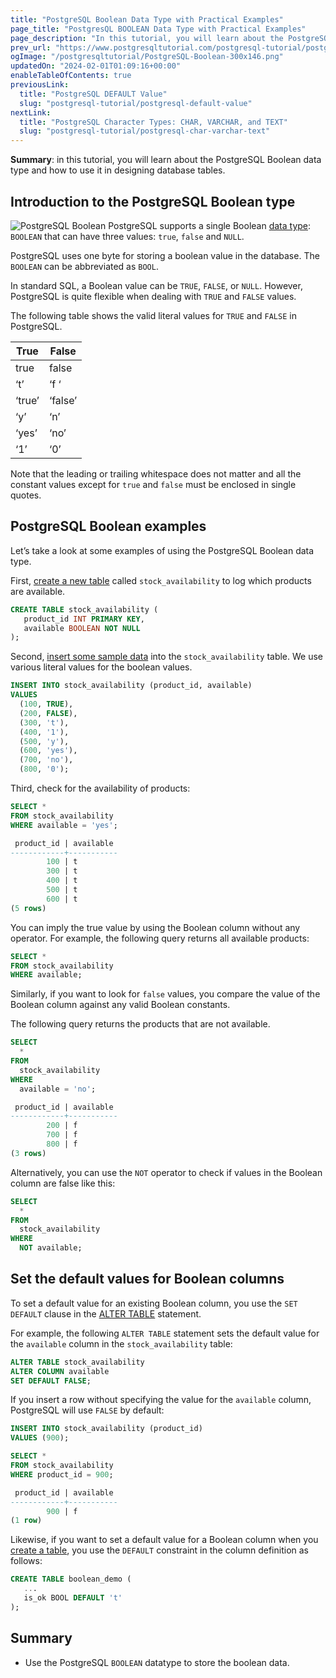 ```yaml
---
title: "PostgreSQL Boolean Data Type with Practical Examples"
page_title: "PostgresQL BOOLEAN Data Type with Practical Examples"
page_description: "In this tutorial, you will learn about the PostgreSQL Boolean data type and how to use it in designing the database tables."
prev_url: "https://www.postgresqltutorial.com/postgresql-tutorial/postgresql-boolean/"
ogImage: "/postgresqltutorial/PostgreSQL-Boolean-300x146.png"
updatedOn: "2024-02-01T01:09:16+00:00"
enableTableOfContents: true
previousLink: 
  title: "PostgreSQL DEFAULT Value"
  slug: "postgresql-tutorial/postgresql-default-value"
nextLink: 
  title: "PostgreSQL Character Types: CHAR, VARCHAR, and TEXT"
  slug: "postgresql-tutorial/postgresql-char-varchar-text"
---
```





**Summary**: in this tutorial, you will learn about the PostgreSQL Boolean data type and how to use it in designing database tables.


## Introduction to the PostgreSQL Boolean type


![PostgreSQL Boolean](/postgresqltutorial/PostgreSQL-Boolean-300x146.png?alignright)
PostgreSQL supports a single Boolean [data type](postgresql-data-types): `BOOLEAN` that can have three values: `true`, `false` and `NULL`.

PostgreSQL uses one byte for storing a boolean value in the database. The `BOOLEAN` can be abbreviated as `BOOL`.

In standard SQL, a Boolean value can be `TRUE`, `FALSE`, or `NULL`. However, PostgreSQL is quite flexible when dealing with `TRUE` and `FALSE` values.

The following table shows the valid literal values for `TRUE` and `FALSE` in PostgreSQL.



| True | False |
| --- | --- |
| true | false |
| ‘t’ | ‘f ‘ |
| ‘true’ | ‘false’ |
| ‘y’ | ‘n’ |
| ‘yes’ | ‘no’ |
| ‘1’ | ‘0’ |

Note that the leading or trailing whitespace does not matter and all the constant values except for `true` and `false` must be enclosed in single quotes.


## PostgreSQL Boolean examples

Let’s take a look at some examples of using the PostgreSQL Boolean data type.

First, [create a new table](postgresql-create-table) called `stock_availability` to log which products are available.


```sql
CREATE TABLE stock_availability (
   product_id INT PRIMARY KEY,
   available BOOLEAN NOT NULL
);
```
Second, [insert some sample data](postgresql-insert) into the `stock_availability` table. We use various literal values for the boolean values.


```sql
INSERT INTO stock_availability (product_id, available) 
VALUES 
  (100, TRUE), 
  (200, FALSE), 
  (300, 't'), 
  (400, '1'), 
  (500, 'y'), 
  (600, 'yes'), 
  (700, 'no'), 
  (800, '0');
```
Third, check for the availability of products:


```sql
SELECT *
FROM stock_availability
WHERE available = 'yes';
```

```sql
 product_id | available
------------+-----------
        100 | t
        300 | t
        400 | t
        500 | t
        600 | t
(5 rows)
```
You can imply the true value by using the Boolean column without any operator. For example, the following query returns all available products:


```sql
SELECT *
FROM stock_availability
WHERE available;
```
Similarly, if you want to look for `false` values, you compare the value of the Boolean column against any valid Boolean constants.

The following query returns the products that are not available.


```sql
SELECT 
  * 
FROM 
  stock_availability 
WHERE 
  available = 'no';
```

```sql
 product_id | available
------------+-----------
        200 | f
        700 | f
        800 | f
(3 rows)
```
Alternatively, you can use the `NOT` operator to check if values in the Boolean column are false like this:


```sql
SELECT 
  * 
FROM 
  stock_availability 
WHERE 
  NOT available;
```

## Set the default values for Boolean columns

To set a default value for an existing Boolean column, you use the `SET DEFAULT` clause in the [ALTER TABLE](postgresql-alter-table) statement.

For example, the following `ALTER TABLE` statement sets the default value for the `available` column in the `stock_availability` table:


```sql
ALTER TABLE stock_availability 
ALTER COLUMN available
SET DEFAULT FALSE;
```
If you insert a row without specifying the value for the `available` column, PostgreSQL will use `FALSE` by default:


```sql
INSERT INTO stock_availability (product_id)
VALUES (900);
```

```sql
SELECT *
FROM stock_availability
WHERE product_id = 900;
```

```sql
 product_id | available
------------+-----------
        900 | f
(1 row)
```
Likewise, if you want to set a default value for a Boolean column when you [create a table](postgresql-create-table), you use the `DEFAULT` constraint in the column definition as follows:


```sql
CREATE TABLE boolean_demo (
   ...
   is_ok BOOL DEFAULT 't'
);
```

## Summary

* Use the PostgreSQL `BOOLEAN` datatype to store the boolean data.

